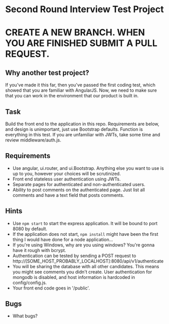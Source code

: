 # Second Round Interview Test Project

# CREATE A NEW BRANCH. WHEN YOU ARE FINISHED SUBMIT A PULL REQUEST.

## Why another test project?
If you've made it this far, then you've passed the first coding test, which showed that you are familiar with AngularJS. Now, we need to make sure that you can work in the environment that our product is built in.

## Task
Build the front end to the application in this repo. Requirements are below, and design is unimportant, just use Bootstrap defaults. Function is everything in this test. If you are unfamiliar with JWTs, take some time and review middleware/auth.js.

## Requirements
- Use angular, ui.router, and ui.Bootstrap. Anything else you want to use is up to you, however your choices will be scrutinized.
- Front end stateless user authentication using JWTs.
- Separate pages for authenticated and non-authenticated users.
- Ability to post comments on the authenticated page. Just list all comments and have a text field that posts comments.

## Hints
- Use `npm start` to start the express application. It will be bound to port 8080 by default.
- If the application does not start, `npm install` might have been the first thing I would have done for a node application...
- If you're using Windows, why are you using windows? You're gonna have it rough with bcrypt.
- Authentication can be tested by sending a POST request to http://[SOME_HOST_PROBABLY_LOCALHOST]:8080/api/v1/authenticate
- You will be sharing the database with all other candidates. This means you might see comments you didn't create. User authentication for mongodb is disabled, and host information is hardcoded in config/config.js.
- Your front end code goes in '/public'.

## Bugs
- What bugs?